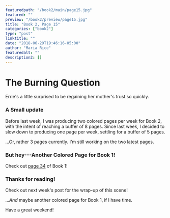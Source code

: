 ```yaml
---
featuredpath: "/book2/main/page15.jpg"
featured: ""
preview: "/book2/preview/page15.jpg"
title: "Book 2, Page 15"
categories: ["book2"]
type: "post"
linktitle: ""
date: "2018-06-29T19:46:16-05:00"
author: "Maria Rice"
featuredalt: ""
description2: []
---
```


# The Burning Question

Errie's a little surprised to be regaining her mother's
trust so quickly.

### A Small update

Before last week, I was producing two colored pages per week
for Book 2, with the intent of reaching a buffer of 8 pages.
Since last week, I decided to slow down to producing one
page per week, settling for a buffer of 5 pages.

...Or, rather 3 pages currently. I'm still working on the
two latest pages.

### But hey---Another Colored Page for Book 1!

Check out [page 34](https://mcrice123.github.io/morphic/blog/book-1-page-34/)
of Book 1!

### Thanks for reading!

Check out next week's post for the wrap-up of this scene!

...*And* maybe another colored page for Book 1, if I have
time.

Have a great weekend!
